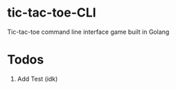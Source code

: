 # tic-tac-toe-CLI
Tic-tac-toe command line interface game built in Golang


# Todos

1. Add Test (idk)